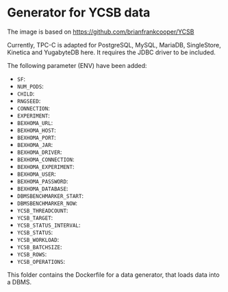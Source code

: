 # Generator for YCSB data

The image is based on https://github.com/brianfrankcooper/YCSB

Currently, TPC-C is adapted for PostgreSQL, MySQL, MariaDB, SingleStore, Kinetica and YugabyteDB here.
It requires the JDBC driver to be included.

The following parameter (ENV) have been added:

* `SF`: 
* `NUM_PODS`: 
* `CHILD`: 
* `RNGSEED`: 
* `CONNECTION`: 
* `EXPERIMENT`: 
* `BEXHOMA_URL`: 
* `BEXHOMA_HOST`: 
* `BEXHOMA_PORT`: 
* `BEXHOMA_JAR`: 
* `BEXHOMA_DRIVER`: 
* `BEXHOMA_CONNECTION`: 
* `BEXHOMA_EXPERIMENT`: 
* `BEXHOMA_USER`: 
* `BEXHOMA_PASSWORD`: 
* `BEXHOMA_DATABASE`: 
* `DBMSBENCHMARKER_START`: 
* `DBMSBENCHMARKER_NOW`: 
* `YCSB_THREADCOUNT`: 
* `YCSB_TARGET`: 
* `YCSB_STATUS_INTERVAL`: 
* `YCSB_STATUS`: 
* `YCSB_WORKLOAD`: 
* `YCSB_BATCHSIZE`: 
* `YCSB_ROWS`: 
* `YCSB_OPERATIONS`:

This folder contains the Dockerfile for a data generator, that loads data into a DBMS.
